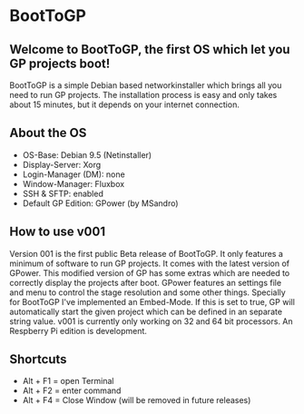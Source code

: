 # BootToGP
## Welcome to BootToGP, the first OS which let you GP projects boot!


BootToGP is a simple Debian based networkinstaller which brings all you need to run GP projects. The installation process is easy and only takes about 15 minutes, but it depends on your internet connection.


## About the OS
* OS-Base: Debian 9.5 (Netinstaller)
* Display-Server: Xorg
* Login-Manager (DM): none
* Window-Manager: Fluxbox
* SSH & SFTP: enabled
* Default GP Edition: GPower (by MSandro)


## How to use v001
Version 001 is the first public Beta release of BootToGP. It only features a minimum of software to run GP projects. It comes with the latest version of GPower. This modified version of GP has some extras which are needed to correctly display the projects after boot. GPower features an settings file and menu to control the stage resolution and some other things. Specially for BootToGP I've implemented an Embed-Mode. If this is set to true, GP will automatically start the given project which can be defined in an separate string value.
v001 is currently only working on 32 and 64 bit processors. An Respberry Pi edition is development.

## Shortcuts
* Alt + F1 = open Terminal
* Alt + F2 = enter command
* Alt + F4 = Close Window (will be removed in future releases)
